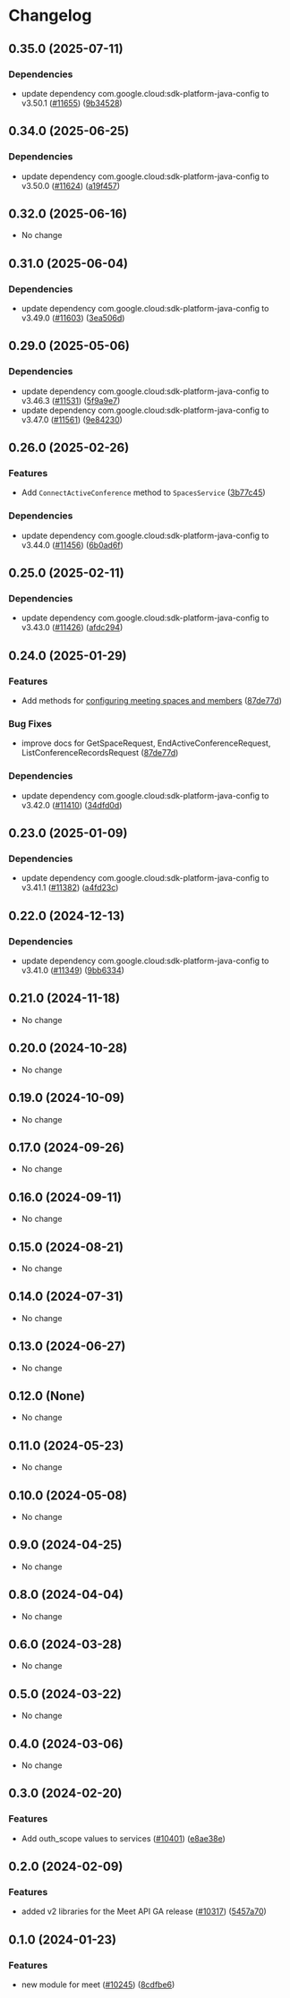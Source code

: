 # Changelog

## 0.35.0 (2025-07-11)

### Dependencies

* update dependency com.google.cloud:sdk-platform-java-config to v3.50.1 ([#11655](https://github.com/googleapis/google-cloud-java/issues/11655)) ([9b34528](https://github.com/googleapis/google-cloud-java/commit/9b34528f85043049e3349fffc30bb2dbfe01836c))


## 0.34.0 (2025-06-25)

### Dependencies

* update dependency com.google.cloud:sdk-platform-java-config to v3.50.0 ([#11624](https://github.com/googleapis/google-cloud-java/issues/11624)) ([a19f457](https://github.com/googleapis/google-cloud-java/commit/a19f457d10f15437ac26ce379048ff8b3cc6be5d))


## 0.32.0 (2025-06-16)

* No change


## 0.31.0 (2025-06-04)

### Dependencies

* update dependency com.google.cloud:sdk-platform-java-config to v3.49.0 ([#11603](https://github.com/googleapis/google-cloud-java/issues/11603)) ([3ea506d](https://github.com/googleapis/google-cloud-java/commit/3ea506d86a54fae209e9971af7b4a8aa1f5997b9))


## 0.29.0 (2025-05-06)

### Dependencies

* update dependency com.google.cloud:sdk-platform-java-config to v3.46.3 ([#11531](https://github.com/googleapis/google-cloud-java/issues/11531)) ([5f9a9e7](https://github.com/googleapis/google-cloud-java/commit/5f9a9e73df5e44ae38a8d18780873b7896d31c04))
* update dependency com.google.cloud:sdk-platform-java-config to v3.47.0 ([#11561](https://github.com/googleapis/google-cloud-java/issues/11561)) ([9e84230](https://github.com/googleapis/google-cloud-java/commit/9e842300aa2e3e654785cc929aef0d6bb9a1a0a9))


## 0.26.0 (2025-02-26)

### Features

* Add `ConnectActiveConference` method to `SpacesService` ([3b77c45](https://github.com/googleapis/google-cloud-java/commit/3b77c45dd479115cd42120df80b4fd481ab69796))

### Dependencies

* update dependency com.google.cloud:sdk-platform-java-config to v3.44.0 ([#11456](https://github.com/googleapis/google-cloud-java/issues/11456)) ([6b0ad6f](https://github.com/googleapis/google-cloud-java/commit/6b0ad6f8243cc60de7ee608237fa61445f0b0526))


## 0.25.0 (2025-02-11)

### Dependencies

* update dependency com.google.cloud:sdk-platform-java-config to v3.43.0 ([#11426](https://github.com/googleapis/google-cloud-java/issues/11426)) ([afdc294](https://github.com/googleapis/google-cloud-java/commit/afdc2944304a077ce4cbdd8c7675f1ca707b2be0))


## 0.24.0 (2025-01-29)

### Features

* Add methods for [configuring meeting spaces and members](https://developers.google.com/meet/api/guides/beta/configuration-beta) ([87de77d](https://github.com/googleapis/google-cloud-java/commit/87de77d00b5bb8bcea1046a412288386e65bba0d))

### Bug Fixes

* improve docs for GetSpaceRequest, EndActiveConferenceRequest, ListConferenceRecordsRequest ([87de77d](https://github.com/googleapis/google-cloud-java/commit/87de77d00b5bb8bcea1046a412288386e65bba0d))

### Dependencies

* update dependency com.google.cloud:sdk-platform-java-config to v3.42.0 ([#11410](https://github.com/googleapis/google-cloud-java/issues/11410)) ([34dfd0d](https://github.com/googleapis/google-cloud-java/commit/34dfd0dc9c5ca042aca0778e8d34b2ca072bfeb1))


## 0.23.0 (2025-01-09)

### Dependencies

* update dependency com.google.cloud:sdk-platform-java-config to v3.41.1 ([#11382](https://github.com/googleapis/google-cloud-java/issues/11382)) ([a4fd23c](https://github.com/googleapis/google-cloud-java/commit/a4fd23ce1dfa364959de1e97e3b769996f3c7d0d))


## 0.22.0 (2024-12-13)

### Dependencies

* update dependency com.google.cloud:sdk-platform-java-config to v3.41.0 ([#11349](https://github.com/googleapis/google-cloud-java/issues/11349)) ([9bb6334](https://github.com/googleapis/google-cloud-java/commit/9bb6334458fdec53ba9fdec501de534d6516f102))


## 0.21.0 (2024-11-18)

* No change


## 0.20.0 (2024-10-28)

* No change


## 0.19.0 (2024-10-09)

* No change


## 0.17.0 (2024-09-26)

* No change


## 0.16.0 (2024-09-11)

* No change


## 0.15.0 (2024-08-21)

* No change


## 0.14.0 (2024-07-31)

* No change


## 0.13.0 (2024-06-27)

* No change


## 0.12.0 (None)

* No change


## 0.11.0 (2024-05-23)

* No change


## 0.10.0 (2024-05-08)

* No change


## 0.9.0 (2024-04-25)

* No change


## 0.8.0 (2024-04-04)

* No change


## 0.6.0 (2024-03-28)

* No change


## 0.5.0 (2024-03-22)

* No change


## 0.4.0 (2024-03-06)

* No change


## 0.3.0 (2024-02-20)

### Features

* Add outh_scope values to services ([#10401](https://github.com/googleapis/google-cloud-java/issues/10401)) ([e8ae38e](https://github.com/googleapis/google-cloud-java/commit/e8ae38e9187104ab0f803ba062c4f4872c6b7afc))



## 0.2.0 (2024-02-09)

### Features

* added v2 libraries for the Meet API GA release ([#10317](https://github.com/googleapis/google-cloud-java/issues/10317)) ([5457a70](https://github.com/googleapis/google-cloud-java/commit/5457a70b6a201402c269b08d2d0a4b7fddd6e4de))



## 0.1.0 (2024-01-23)

### Features

* new module for meet ([#10245](https://github.com/googleapis/google-cloud-java/issues/10245)) ([8cdfbe6](https://github.com/googleapis/google-cloud-java/commit/8cdfbe611f8e45cf0d921471744326d42462ce54))

